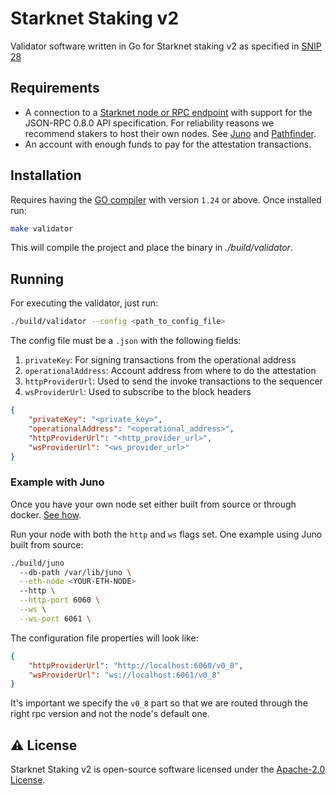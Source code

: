 # Starknet Staking v2
Validator software written in Go for Starknet staking v2 as specified in [SNIP 28](https://community.starknet.io/t/snip-28-staking-v2-proposal/115250)


## Requirements

- A connection to a [Starknet node or RPC endpoint](https://www.starknet.io/fullnodes-rpc-services/) with support for the JSON-RPC 0.8.0 API specification. For reliability reasons we recommend stakers to host their own nodes. See [Juno](https://github.com/NethermindEth/juno) and [Pathfinder](https://github.com/eqlabs/pathfinder).
- An account with enough funds to pay for the attestation transactions.

## Installation

Requires having the [GO compiler](https://go.dev/doc/install) with version `1.24` or above. Once installed run:

```bash
make validator
```

This will compile the project and place the binary in *./build/validator*.

## Running

For executing the validator, just run:
```bash
./build/validator --config <path_to_config_file>
```

The config file must be a `.json` with the following fields:

1. `privateKey`: For signing transactions from the operational address
2. `operationalAddress`: Account address from where to do the attestation
3. `httpProviderUrl`: Used to send the invoke transactions to the sequencer 
4. `wsProviderUrl`:  Used to subscribe to the block headers


```json
{
    "privateKey": "<private_key>", 
    "operationalAddress": "<operational_address>",
    "httpProviderUrl": "<http_provider_url>", 
    "wsProviderUrl": "<ws_provider_url>" 
}
```


### Example with Juno

Once you have your own node set either built from source or through docker. [See how](https://github.com/NethermindEth/juno?tab=readme-ov-file#run-with-docker). 

Run your node with both the `http` and `ws` flags set. One example using Juno built from source:

```bash
./build/juno
  --db-path /var/lib/juno \
  --eth-node <YOUR-ETH-NODE>
  --http \
  --http-port 6060 \
  --ws \
  --ws-port 6061 \
```

The configuration file properties will look like:
```json
{
    "httpProviderUrl": "http://localhost:6060/v0_8",
    "wsProviderUrl": "ws://localhost:6061/v0_8"
}
```

It's important we specify the `v0_8` part so that we are routed through the right rpc version and not the node's default one.

## ⚠️ License

Starknet Staking v2 is open-source software licensed under the [Apache-2.0 License](https://github.com/NethermindEth/starknet-staking-v2/blob/main/LICENSE).

